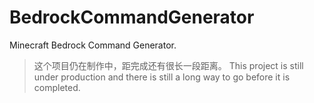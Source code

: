 # BedrockCommandGenerator
Minecraft Bedrock Command Generator.

> 这个项目仍在制作中，距完成还有很长一段距离。
> This project is still under production and there is still a long way to go before it is completed.

